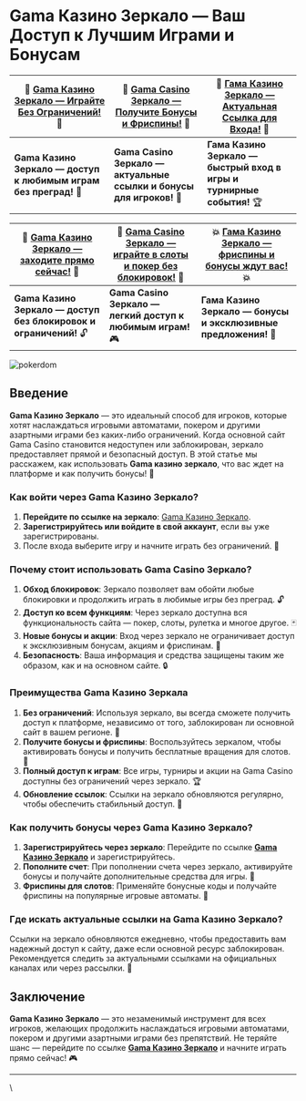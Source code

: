 # Gama Казино Зеркало — Ваш Доступ к Лучшим Играми и Бонусам

| 🔑 [Gama Казино Зеркало — Играйте Без Ограничений!](https://brandplay.link/zrZpLFTP) 🔑 | 🎉 [Gama Casino Зеркало — Получите Бонусы и Фриспины!](https://brandplay.link/zrZpLFTP) 🎉 | 🏅 [Гама Казино Зеркало — Актуальная Ссылка для Входа!](https://brandplay.link/zrZpLFTP) 🏅 |
|-----------------------------------------------------------|-----------------------------------------------------------|-----------------------------------------------------------|
| **Gama Казино Зеркало — доступ к любимым играм без преград!** 🎰 | **Gama Casino Зеркало — актуальные ссылки и бонусы для игроков!** 🎁 | **Гама Казино Зеркало — быстрый вход в игры и турнирные события!** 🏆 |

| 🎯 [Gama Казино Зеркало — заходите прямо сейчас!](https://brandplay.link/zrZpLFTP) 🎯 | 🎰 [Gama Casino Зеркало — играйте в слоты и покер без блокировок!](https://brandplay.link/zrZpLFTP) 🎰 | 💥 [Гама Казино Зеркало — фриспины и бонусы ждут вас!](https://brandplay.link/zrZpLFTP) 💥 |
|-----------------------------------------------------------|-----------------------------------------------------------|-----------------------------------------------------------|
| **Gama Казино Зеркало — доступ без блокировок и ограничений!** 🔓 | **Gama Casino Зеркало — легкий доступ к любимым играм!** 🎮 | **Гама Казино Зеркало — бонусы и эксклюзивные предложения!** 🎁 |

![pokerdom](https://github.com/user-attachments/assets/6197d0ee-7f02-4bdf-bb6a-5cc08ac0ac4a)

## Введение

**Gama Казино Зеркало** — это идеальный способ для игроков, которые хотят наслаждаться игровыми автоматами, покером и другими азартными играми без каких-либо ограничений. Когда основной сайт Gama Casino становится недоступен или заблокирован, зеркало предоставляет прямой и безопасный доступ. В этой статье мы расскажем, как использовать **Gama казино зеркало**, что вас ждет на платформе и как получить бонусы! 💸

### Как войти через Gama Казино Зеркало?

1. **Перейдите по ссылке на зеркало**: [Gama Казино Зеркало](https://brandplay.link/zrZpLFTP).
2. **Зарегистрируйтесь или войдите в свой аккаунт**, если вы уже зарегистрированы.
3. После входа выберите игру и начните играть без ограничений. 🎰

### Почему стоит использовать Gama Casino Зеркало?

1. **Обход блокировок**: Зеркало позволяет вам обойти любые блокировки и продолжить играть в любимые игры без преград. 🔓
2. **Доступ ко всем функциям**: Через зеркало доступна вся функциональность сайта — покер, слоты, рулетка и многое другое. 🃏
3. **Новые бонусы и акции**: Вход через зеркало не ограничивает доступ к эксклюзивным бонусам, акциям и фриспинам. 🎁
4. **Безопасность**: Ваша информация и средства защищены таким же образом, как и на основном сайте. 🔒

### Преимущества Gama Казино Зеркала

1. **Без ограничений**: Используя зеркало, вы всегда сможете получить доступ к платформе, независимо от того, заблокирован ли основной сайт в вашем регионе. 🚀
2. **Получите бонусы и фриспины**: Воспользуйтесь зеркалом, чтобы активировать бонусы и получить бесплатные вращения для слотов. 🎰
3. **Полный доступ к играм**: Все игры, турниры и акции на Gama Casino доступны без ограничений через зеркало. 🏆
4. **Обновление ссылок**: Ссылки на зеркало обновляются регулярно, чтобы обеспечить стабильный доступ. 📅

### Как получить бонусы через Gama Казино Зеркало?

1. **Зарегистрируйтесь через зеркало**: Перейдите по ссылке **[Gama Казино Зеркало](https://brandplay.link/zrZpLFTP)** и зарегистрируйтесь.
2. **Пополните счет**: При пополнении счета через зеркало, активируйте бонусы и получайте дополнительные средства для игры. 💸
3. **Фриспины для слотов**: Применяйте бонусные коды и получайте фриспины на популярные игровые автоматы. 🎰

### Где искать актуальные ссылки на Gama Казино Зеркало?

Ссылки на зеркало обновляются ежедневно, чтобы предоставить вам надежный доступ к сайту, даже если основной ресурс заблокирован. Рекомендуется следить за актуальными ссылками на официальных каналах или через рассылки. 📧

## Заключение

**Gama Казино Зеркало** — это незаменимый инструмент для всех игроков, желающих продолжить наслаждаться игровыми автоматами, покером и другими азартными играми без препятствий. Не теряйте шанс — перейдите по ссылке **[Gama Казино Зеркало](https://brandplay.link/zrZpLFTP)** и начните играть прямо сейчас! 🎮

---

\

